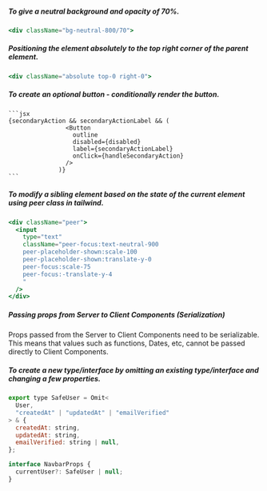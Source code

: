 ##### To give a neutral background and opacity of 70%.

```jsx
<div className="bg-neutral-800/70">
```

##### Positioning the element absolutely to the top right corner of the parent element.

```jsx
<div className="absolute top-0 right-0">
```

##### To create an optional button - conditionally render the button.

    ```jsx
    {secondaryAction && secondaryActionLabel && (
                    <Button
                      outline
                      disabled={disabled}
                      label={secondaryActionLabel}
                      onClick={handleSecondaryAction}
                    />
                  )}
    ```

##### To modify a sibling element based on the state of the current element using peer class in tailwind.

```jsx
<div className="peer">
  <input
    type="text"
    className="peer-focus:text-neutral-900
    peer-placeholder-shown:scale-100
    peer-placeholder-shown:translate-y-0
    peer-focus:scale-75
    peer-focus:-translate-y-4
    "
  />
</div>
```

##### Passing props from Server to Client Components (Serialization)

Props passed from the Server to Client Components need to be serializable. This means that values such as functions, Dates, etc, cannot be passed directly to Client Components.

##### To create a new type/interface by omitting an existing type/interface and changing a few properties.

```jsx
export type SafeUser = Omit<
  User,
  "createdAt" | "updatedAt" | "emailVerified"
> & {
  createdAt: string,
  updatedAt: string,
  emailVerified: string | null,
};

interface NavbarProps {
  currentUser?: SafeUser | null;
}
```
